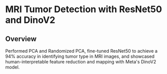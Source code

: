 # MRI Tumor Detection with ResNet50 and DinoV2

## **Overview**

Performed PCA and Randomized PCA, fine-tuned ResNet50 to achieve a 94% accuracy in identifying tumor type in MRI images, and showcased human-interpretable feature reduction and mapping with Meta's DinoV2 model.
